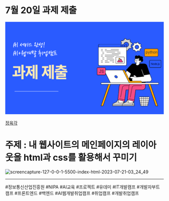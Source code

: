# 7월 20일 과제 제출

![Alt text](image-1.png)

[정육각](https://www.jeongyookgak.com/index)

# 주제 : 내 웹사이트의 메인페이지의 레이아웃을 html과 css를 활용해서 꾸미기

![screencapture-127-0-0-1-5500-index-html-2023-07-21-03_24_49](https://github.com/ckwlghks123/css-layout/assets/83552466/110e2d75-864a-46ab-8e46-461858582e82)


* * *

#정보통신산업진흥원 #NIPA #AI교육 #프로젝트 #유데미 #IT개발캠프 #개발자부트캠프 #프론트엔드 #백엔드 #AI웹개발취업캠프 #취업캠프 #개발취업캠프   
